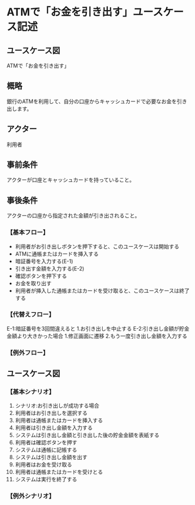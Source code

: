 # ATMで「お金を引き出す」ユースケース記述
## ユースケース図
ATMで「お金を引き出す」
## 概略
銀行のATMを利用して、自分の口座からキャッシュカードで必要なお金を引き出します。
## アクター
利用者
## 事前条件
アクターが口座とキャッシュカードを持っていること。
## 事後条件
アクターの口座から指定された金額が引き出されること。
### 【基本フロー】
- 利用者がお引き出しボタンを押下すると、このユースケースは開始する
- ATMに通帳またはカードを挿入する
- 暗証番号を入力する(E-1)
- 引き出す金額を入力する(E-2)
- 確認ボタンを押下する
- お金を取り出す
- 利用者が挿入した通帳またはカードを受け取ると、このユースケースは終了する
### 【代替えフロー】
E-1:暗証番号を3回間違えると
  1.お引き出しを中止する
E-2:引き出し金額が貯金金額より大きかった場合
  1.修正画面に遷移
  2.もう一度引き出し金額を入力する
### 【例外フロー】
## ユースケース図
### 【基本シナリオ】
1. シナリオ:お引き出しが成功する場合 
2. 利用者はお引き出しを選択する
3. 利用者は通帳またはカードを挿入する
4. 利用者は引き出し金額を入力する
5. システムは引き出し金額と引き出した後の貯金金額を表紙する
6. 利用者は確認ボタンを押す
7. システムは通帳に記帳する
8. システムは引き出し金額を出す
9. 利用者はお金を受け取る
10. 利用者は通帳またはカードを受けとる
11. システムは実行を終了する
### 【例外シナリオ】